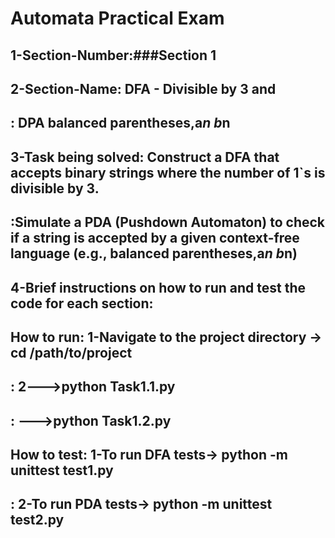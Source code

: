 # Automata Practical Exam
## 1-Section-Number:###Section 1
## 2-Section-Name: DFA - Divisible by 3 and
##               : DPA balanced parentheses,a*n b*n
## 3-Task being solved: Construct a DFA that accepts binary strings where the number of 1`s is divisible by 3.
##  :Simulate a PDA (Pushdown Automaton) to check if a string is accepted by a given context-free language (e.g., balanced parentheses,a*n b*n) 
## 4-Brief instructions on how to run  and test the code for each section:
   ## How to run: 1-Navigate to the project directory -> cd /path/to/project
   ##          : 2--->python Task1.1.py 
   ##          :  --->python Task1.2.py
   ## How to test: 1-To run  DFA tests-> python -m unittest test1.py
   ##           : 2-To run  PDA tests-> python -m unittest test2.py

             